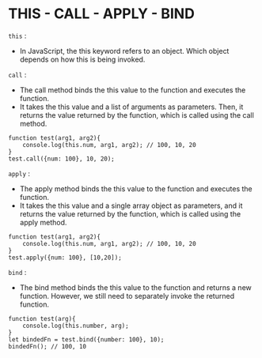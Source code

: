 # THIS - CALL - APPLY - BIND

`this` : 
- In JavaScript, the this keyword refers to an object. Which object depends on how this is being invoked.

`call` : 
- The call method binds the this value to the function and executes the function. 
- It takes the this value and a list of arguments as parameters. Then, it returns the value returned by the function, which is called using the call method.

```
function test(arg1, arg2){
    console.log(this.num, arg1, arg2); // 100, 10, 20
}
test.call({num: 100}, 10, 20);
```

`apply` : 
-  The apply method binds the this value to the function and executes the function. 
- It takes the this value and a single array object as parameters, and it returns the value returned by the function, which is called using the apply method.

```
function test(arg1, arg2){
    console.log(this.num, arg1, arg2); // 100, 10, 20
}
test.apply({num: 100}, [10,20]); 
```

`bind` : 
- The bind method binds the this value to the function and returns a new function. However, we still need to separately invoke the returned function.

```
function test(arg){
    console.log(this.number, arg);
}   
let bindedFn = test.bind({number: 100}, 10);   
bindedFn(); // 100, 10
```
